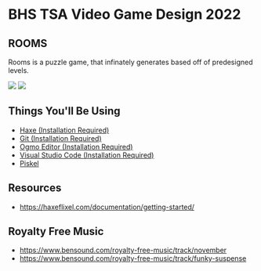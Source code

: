 # BHS TSA Video Game Design 2022

## ROOMS

Rooms is a puzzle game, that infinately generates based off of predesigned levels.

![](https://github.com/BHS-TSA/video-game-design/blob/main/img/game.png)
![](https://github.com/BHS-TSA/video-game-design/blob/main/img/prison.png)

## Things You'll Be Using

* [Haxe (Installation Required)](https://haxe.org/)
* [Git (Installation Required)](https://git-scm.com/)
* [Ogmo Editor (Installation Required)](https://ogmo-editor-3.github.io/)
* [Visual Studio Code (Installation Required)](https://code.visualstudio.com/)
* [Piskel](https://www.piskelapp.com/)

## Resources

* https://haxeflixel.com/documentation/getting-started/

## Royalty Free Music
* https://www.bensound.com/royalty-free-music/track/november
* https://www.bensound.com/royalty-free-music/track/funky-suspense
